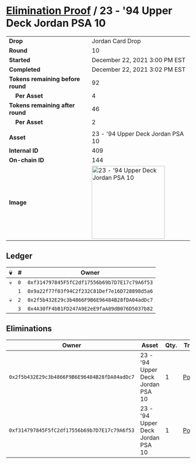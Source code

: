 # [Elimination Proof](./readme.md) / 23 - &#039;94 Upper Deck Jordan PSA 10

|||
|---|---|
| **Drop** | Jordan Card Drop |
| **Round** | 10 |
| **Started** | December 22, 2021 3:00 PM EST |
| **Completed** | December 22, 2021 3:02 PM EST |
| **Tokens remaining before round** | 92 |
| **&nbsp;&nbsp;&nbsp;&nbsp;Per Asset** | 4 |
| **Tokens remaining after round** | 46 |
| **&nbsp;&nbsp;&nbsp;&nbsp;Per Asset** | 2 |
| | |
| **Asset** | 23 - &#039;94 Upper Deck Jordan PSA 10 |
| **Internal ID** | 409 |
| **On-chain ID** | 144 |
| **Image** | <img src="https://tcdn.blokpax.com/95149d1f-6279-4c54-a563-2eb813d20c22/cd5bf669789136a2cb33c1d1da1e5ce6048f170c77efcb3246112e786f0cd532.jpg" height="200" alt="23 - &#039;94 Upper Deck Jordan PSA 10" /> |

## Ledger

| 💀 | # | Owner |
| --- | --- | --- |
| 💀 | `0` | `0xf314797845F5fC2df17556b69b7D7E17c79A6f53` |
|  | `1` | `0x9a22f77f03f94C2f232C81Def7e16D728898d5a6` |
| 💀 | `2` | `0x2f5b432E29c3b4866F9B6E96484B28fDA04adDc7` |
|  | `3` | `0x4A30fF4bB1FD247A9E2eE9faA89dB076D5037b82` |


## Eliminations

| Owner | Asset | Qty. | Transaction |
| --- | --- | --- | --- |
| `0x2f5b432E29c3b4866F9B6E96484B28fDA04adDc7` | 23 - '94 Upper Deck Jordan PSA 10 | 1 | [Polygonscan](https://polygonscan.com/tx/0x4d3c8ee017415f34ec2ffb7ba7b06b9e64232243138ecf09749da5998706b361) |
| `0xf314797845F5fC2df17556b69b7D7E17c79A6f53` | 23 - '94 Upper Deck Jordan PSA 10 | 1 | [Polygonscan](https://polygonscan.com/tx/0x19f3a058a717c91c44e4a456f56d1fffc5f4e1fbbdff606bc00ce3f696dbb2c3) |
